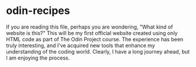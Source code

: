 # odin-recipes


If you are reading this file, perhaps you are wondering, "What kind of website is this?" This will be my first official website created using only HTML code as part of The Odin Project course. The experience has been truly interesting, and I've acquired new tools that enhance my understanding of the coding world. Clearly, I have a long journey ahead, but I am enjoying the process.